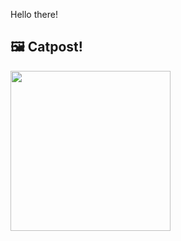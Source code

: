 Hello there!



## 🖼️ Catpost!

<sub>
    <img src="https://cdn2.thecatapi.com/images/cgr.jpg" height="256">
</sub>

